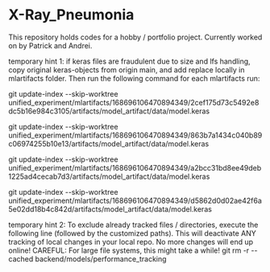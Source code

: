 # X-Ray_Pneumonia

This repository holds codes for a hobby / portfolio project.
Currently worked on by Patrick and Andrei.

temporary hint 1:
if keras files are fraudulent due to size and lfs handling, copy original keras-objects from origin main, and add replace locally in mlartifacts folder. Then run the following command for each mlartifacts run:

git update-index --skip-worktree unified_experiment/mlartifacts/168696106470894349/2cef175d73c5492e8dc5b16e984c3105/artifacts/model_artifact/data/model.keras

git update-index --skip-worktree unified_experiment/mlartifacts/168696106470894349/863b7a1434c040b89c06974255b10e13/artifacts/model_artifact/data/model.keras

git update-index --skip-worktree unified_experiment/mlartifacts/168696106470894349/a2bcc31bd8ee49deb1225ad4cecab7d3/artifacts/model_artifact/data/model.keras

git update-index --skip-worktree unified_experiment/mlartifacts/168696106470894349/d5862d0d02ae42f6a5e02dd18b4c842d/artifacts/model_artifact/data/model.keras

temporary hint 2:
To exclude already tracked files / directories, execute the following line (followed by the customized paths). 
This will deactivate ANY tracking of local changes in your local repo. No more changes will end up online!
CAREFUL: For large file systems, this might take a while!
git rm -r --cached backend/models/performance_tracking

